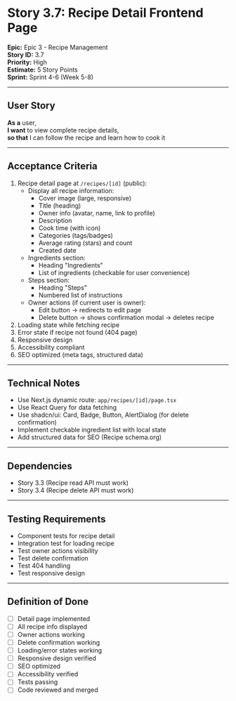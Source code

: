 # Story 3.7: Recipe Detail Frontend Page

**Epic:** Epic 3 - Recipe Management  
**Story ID:** 3.7  
**Priority:** High  
**Estimate:** 5 Story Points  
**Sprint:** Sprint 4-6 (Week 5-8)

---

## User Story

**As a** user,  
**I want** to view complete recipe details,  
**so that** I can follow the recipe and learn how to cook it

---

## Acceptance Criteria

1. Recipe detail page at `/recipes/[id]` (public):
   - Display all recipe information:
     - Cover image (large, responsive)
     - Title (heading)
     - Owner info (avatar, name, link to profile)
     - Description
     - Cook time (with icon)
     - Categories (tags/badges)
     - Average rating (stars) and count
     - Created date
   - Ingredients section:
     - Heading "Ingredients"
     - List of ingredients (checkable for user convenience)
   - Steps section:
     - Heading "Steps"
     - Numbered list of instructions
   - Owner actions (if current user is owner):
     - Edit button → redirects to edit page
     - Delete button → shows confirmation modal → deletes recipe
2. Loading state while fetching recipe
3. Error state if recipe not found (404 page)
4. Responsive design
5. Accessibility compliant
6. SEO optimized (meta tags, structured data)

---

## Technical Notes

- Use Next.js dynamic route: `app/recipes/[id]/page.tsx`
- Use React Query for data fetching
- Use shadcn/ui: Card, Badge, Button, AlertDialog (for delete confirmation)
- Implement checkable ingredient list with local state
- Add structured data for SEO (Recipe schema.org)

---

## Dependencies

- Story 3.3 (Recipe read API must work)
- Story 3.4 (Recipe delete API must work)

---

## Testing Requirements

- Component tests for recipe detail
- Integration test for loading recipe
- Test owner actions visibility
- Test delete confirmation
- Test 404 handling
- Test responsive design

---

## Definition of Done

- [ ] Detail page implemented
- [ ] All recipe info displayed
- [ ] Owner actions working
- [ ] Delete confirmation working
- [ ] Loading/error states working
- [ ] Responsive design verified
- [ ] SEO optimized
- [ ] Accessibility verified
- [ ] Tests passing
- [ ] Code reviewed and merged
